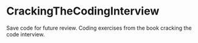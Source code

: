 # CrackingTheCodingInterview
Save code for future review.
Coding exercises from the book cracking the code interview.
